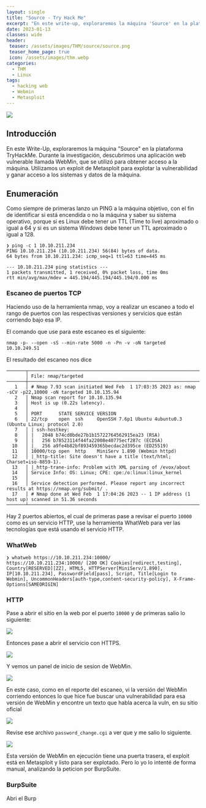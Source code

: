 ```yaml
---
layout: single
title: "Source - Try Hack Me"
excerpt: "En este write-up, exploraremos la máquina 'Source' en la plataforma TryHackMe. Durante la investigación, descubrimos una aplicación web vulnerable llamada Webmin, que se utilizó para obtener acceso a la máquina. Utilizamos un exploit de Metasploit para explotar la vulnerabilidad y ganar acceso a los sistemas y datos de la máquina."
date: 2023-01-13
classes: wide
header:
 teaser: /assets/images/THM/source/source.png
 teaser_home_page: true
 icon: /assets/images/thm.webp
categories:
  - THM
  - Linux
tags:
  - hacking web
  - Webmin
  - Metasploit
---
```


![](/assets/images/THM/source/source.png)

## Introducción

En este Write-Up, exploraremos la máquina "Source" en la plataforma TryHackMe. Durante la investigación, descubrimos una aplicación web vulnerable llamada WebMin, que se utilizó para obtener acceso a la máquina. Utilizamos un exploit de Metasploit para explotar la vulnerabilidad y ganar acceso a los sistemas y datos de la máquina.

## Enumeración

Como siempre de primeras lanzo un PING a la máquina objetivo, con el fin de identificar si está encendida o no la máquina y saber su sistema operativo, porque si es Linux debe tener un TTL (Time to live) aproximado o igual a 64 y si es un sistema Windows debe tener un TTL aproximado o igual a 128.

```
❯ ping -c 1 10.10.211.234
PING 10.10.211.234 (10.10.211.234) 56(84) bytes of data.
64 bytes from 10.10.211.234: icmp_seq=1 ttl=63 time=445 ms

--- 10.10.211.234 ping statistics ---
1 packets transmitted, 1 received, 0% packet loss, time 0ms
rtt min/avg/max/mdev = 445.194/445.194/445.194/0.000 ms
```

### Escaneo de puertos TCP

Haciendo uso de la herramienta nmap, voy a realizar un escaneo a todo el rango de puertos con las respectivas versiones y servicios que están corriendo bajo esa IP.

El comando que use para este escaneo es el siguiente:

`nmap -p- --open -sS --min-rate 5000 -n -Pn -v -oN targeted 10.10.249.51`

El resultado del escaneo nos dice

```
───────┬─────────────────────────────────────────────────────────────────────────────────────────────────────────────────────────────────────────────────────────────────────────────────────
       │ File: nmap/targeted
───────┼─────────────────────────────────────────────────────────────────────────────────────────────────────────────────────────────────────────────────────────────────────────────────────
   1   │ # Nmap 7.93 scan initiated Wed Feb  1 17:03:35 2023 as: nmap -sCV -p22,10000 -oN targeted 10.10.135.94
   2   │ Nmap scan report for 10.10.135.94
   3   │ Host is up (0.22s latency).
   4   │ 
   5   │ PORT      STATE SERVICE VERSION
   6   │ 22/tcp    open  ssh     OpenSSH 7.6p1 Ubuntu 4ubuntu0.3 (Ubuntu Linux; protocol 2.0)
   7   │ | ssh-hostkey: 
   8   │ |   2048 b74cd0bde27b1b15722764562915ea23 (RSA)
   9   │ |   256 b78523114f44fa22008e40775ecf287c (ECDSA)
  10   │ |_  256 a9fe4b82bf893459365becdac2d395ce (ED25519)
  11   │ 10000/tcp open  http    MiniServ 1.890 (Webmin httpd)
  12   │ |_http-title: Site doesn't have a title (text/html; Charset=iso-8859-1).
  13   │ |_http-trane-info: Problem with XML parsing of /evox/about
  14   │ Service Info: OS: Linux; CPE: cpe:/o:linux:linux_kernel
  15   │ 
  16   │ Service detection performed. Please report any incorrect results at https://nmap.org/submit/ .
  17   │ # Nmap done at Wed Feb  1 17:04:26 2023 -- 1 IP address (1 host up) scanned in 51.36 seconds
───────┴─────────────────────────────────────────────────────────────────────────────────────────────────────────────────────────────────────────────────────────────────────────────────────
```

Hay 2 puertos abiertos, el cual de primeras pase a revisar el puerto `10000` como es un servicio HTTP, use la herramienta WhatWeb para ver las tecnologías que está usando el servicio HTTP.

### WhatWeb

```
❯ whatweb https://10.10.211.234:10000/
https://10.10.211.234:10000/ [200 OK] Cookies[redirect,testing], Country[RESERVED][ZZ], HTML5, HTTPServer[MiniServ/1.890], IP[10.10.211.234], PasswordField[pass], Script, Title[Login to Webmin], UncommonHeaders[auth-type,content-security-policy], X-Frame-Options[SAMEORIGIN]
```

### HTTP

Pase a abrir el sitio en la web por el puerto `10000` y de primeras salio lo siguiente:

![](/assets/images/THM/source/2023-02-08_00-19.png)

Entonces pase a abrir el servicio con HTTPS.

![](/assets/images/THM/source/2023-02-08_00-21.png)

Y vemos un panel de inicio de sesion de WebMin.

![](/assets/images/THM/source/2023-02-08_00-22.png)

En este caso, como en el reporte del escaneo, vi la versión del WebMin corriendo entonces lo que hice fue buscar una vulnerabilidad para esa versión de WebMin y encontre un texto que habla acerca la vuln, en su sitio oficial

![](/assets/images/THM/source/2023-02-08_01-18.png)

Revise ese archivo `password_change.cgi` a ver que y me salio lo siguiente.

![](/assets/images/THM/source/2023-02-08_01-19.png)

Esta versión de WebMin en ejecución tiene una puerta trasera, el exploit está en Metasploit y listo para ser explotado. Pero lo yo lo intenté de forma manual, analizando la peticion por BurpSuite.

### BurpSuite

Abri el Burp


